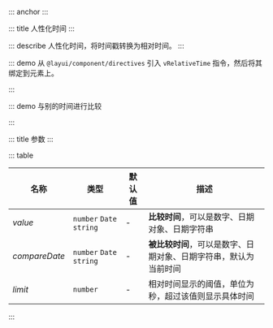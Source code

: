 ::: anchor
:::

::: title 人性化时间
:::

::: describe 人性化时间，将时间戳转换为相对时间。
:::

::: demo 从 `@layui/component/directives` 引入 `vRelativeTime` 指令，然后将其绑定到元素上。

<template>
  <div>
    <div>当前时间戳：{{ now }}</div>
    <div>当前时间：{{ nowTime }}</div>
    <div>相对时间：<span v-relative-time="now"></span></div>
  </div>
</template>

<script setup>
import { ref } from "vue";
import { vRelativeTime } from "@layui/component/directives";

const now = ref(new Date().getTime());
const nowTime = ref(new Date());
</script>
:::

::: demo 与别的时间进行比较

<template>
  <div>
    <div>比较时间：{{ cmp1 }}</div>
    <div>被比较时间：{{ cmp2 }}</div>
    <div>相对时间：<span v-relative-time="{value: cmp1, compareDate: cmp2}"></span></div>
  </div>
</template>

<script setup>
import { ref } from "vue";
import { vRelativeTime } from "@layui/component/directives";

const cmp1 = ref(new Date("2021/09/27 00:00:00"));
const cmp2 = ref(new Date());
</script>
:::

::: title 参数
:::

::: table

| 名称 | 类型 | 默认值 | 描述 |
| -  | - | - | - |
| *value* | `number` `Date` `string` | - | **比较时间**，可以是数字、日期对象、日期字符串 |
| *compareDate* | `number` `Date` `string` | - | **被比较时间**，可以是数字、日期对象、日期字符串，默认为当前时间 |
| *limit* | `number` | - | 相对时间显示的阈值，单位为秒，超过该值则显示具体时间 |

:::
